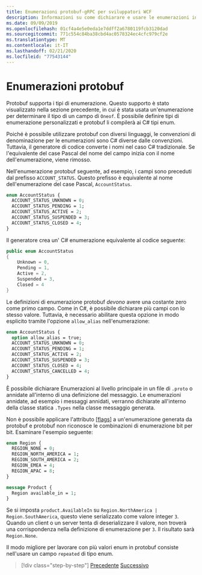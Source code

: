 ```yaml
---
title: Enumerazioni protobuf-gRPC per sviluppatori WCF
description: Informazioni su come dichiarare e usare le enumerazioni in protobuf.
ms.date: 09/09/2019
ms.openlocfilehash: 01cf4a4e5e0eda1e7ddff2a6780119fcb3120dad
ms.sourcegitcommit: 771c554c84ba38cbd4ac0578324ec4cfc979cf2e
ms.translationtype: MT
ms.contentlocale: it-IT
ms.lasthandoff: 02/21/2020
ms.locfileid: "77543144"
---
```

# <a name="protobuf-enumerations"></a>Enumerazioni protobuf

Protobuf supporta i tipi di enumerazione. Questo supporto è stato visualizzato nella sezione precedente, in cui è stata usata un'enumerazione per determinare il tipo di un campo di `Oneof`. È possibile definire tipi di enumerazione personalizzati e protobuf li compilerà ai C# tipi enum. 

Poiché è possibile utilizzare protobuf con diversi linguaggi, le convenzioni di denominazione per le enumerazioni sono C# diverse dalle convenzioni. Tuttavia, il generatore di codice converte i nomi nel caso C# tradizionale. Se l'equivalente del case Pascal del nome del campo inizia con il nome dell'enumerazione, viene rimosso.

Nell'enumerazione protobuf seguente, ad esempio, i campi sono preceduti dal prefisso `ACCOUNT_STATUS`. Questo prefisso è equivalente al nome dell'enumerazione del case Pascal, `AccountStatus`.

```protobuf
enum AccountStatus {
  ACCOUNT_STATUS_UNKNOWN = 0;
  ACCOUNT_STATUS_PENDING = 1;
  ACCOUNT_STATUS_ACTIVE = 2;
  ACCOUNT_STATUS_SUSPENDED = 3;
  ACCOUNT_STATUS_CLOSED = 4;
}
```

Il generatore crea un' C# enumerazione equivalente al codice seguente:

```csharp
public enum AccountStatus
{
    Unknown = 0,
    Pending = 1,
    Active = 2,
    Suspended = 3,
    Closed = 4
}
```

Le definizioni di enumerazione protobuf *devono* avere una costante zero come primo campo. Come in C#, è possibile dichiarare più campi con lo stesso valore. Tuttavia, è necessario abilitare questa opzione in modo esplicito tramite l'opzione `allow_alias` nell'enumerazione:

```protobuf
enum AccountStatus {
  option allow_alias = true;
  ACCOUNT_STATUS_UNKNOWN = 0;
  ACCOUNT_STATUS_PENDING = 1;
  ACCOUNT_STATUS_ACTIVE = 2;
  ACCOUNT_STATUS_SUSPENDED = 3;
  ACCOUNT_STATUS_CLOSED = 4;
  ACCOUNT_STATUS_CANCELLED = 4;
}
```

È possibile dichiarare Enumerazioni al livello principale in un file di `.proto` o annidate all'interno di una definizione del messaggio. Le enumerazioni annidate, ad esempio i messaggi annidati, verranno dichiarate all'interno della classe statica `.Types` nella classe messaggio generata.

Non è possibile applicare l'attributo [[flags]](xref:System.FlagsAttribute) a un'enumerazione generata da protobuf e protobuf non riconosce le combinazioni di enumerazione bit per bit. Esaminare l'esempio seguente:

```protobuf
enum Region {
  REGION_NONE = 0;
  REGION_NORTH_AMERICA = 1;
  REGION_SOUTH_AMERICA = 2;
  REGION_EMEA = 4;
  REGION_APAC = 8;
}

message Product {
  Region available_in = 1;
}
```

Se si imposta `product.AvailableIn` su `Region.NorthAmerica | Region.SouthAmerica`, questo viene serializzato come valore integer `3`. Quando un client o un server tenta di deserializzare il valore, non troverà una corrispondenza nella definizione di enumerazione per `3`. Il risultato sarà `Region.None`.

Il modo migliore per lavorare con più valori enum in protobuf consiste nell'usare un campo `repeated` di tipo enum.

>[!div class="step-by-step"]
>[Precedente](protobuf-any-oneof.md)
>[Successivo](protobuf-maps.md)
